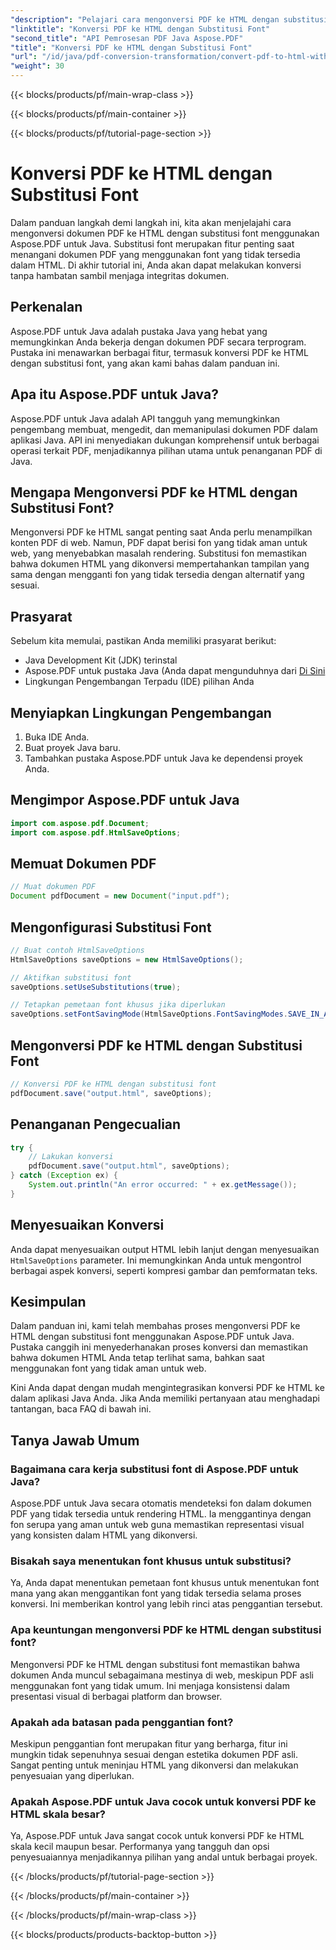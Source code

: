 ```yaml
---
"description": "Pelajari cara mengonversi PDF ke HTML dengan substitusi font menggunakan Aspose.PDF untuk Java. Panduan langkah demi langkah dengan kode sumber untuk konversi yang lancar. Optimalkan konten web Anda sekarang!"
"linktitle": "Konversi PDF ke HTML dengan Substitusi Font"
"second_title": "API Pemrosesan PDF Java Aspose.PDF"
"title": "Konversi PDF ke HTML dengan Substitusi Font"
"url": "/id/java/pdf-conversion-transformation/convert-pdf-to-html-with-font-substitution/"
"weight": 30
---
```


{{< blocks/products/pf/main-wrap-class >}}

{{< blocks/products/pf/main-container >}}

{{< blocks/products/pf/tutorial-page-section >}}

# Konversi PDF ke HTML dengan Substitusi Font


Dalam panduan langkah demi langkah ini, kita akan menjelajahi cara mengonversi dokumen PDF ke HTML dengan substitusi font menggunakan Aspose.PDF untuk Java. Substitusi font merupakan fitur penting saat menangani dokumen PDF yang menggunakan font yang tidak tersedia dalam HTML. Di akhir tutorial ini, Anda akan dapat melakukan konversi tanpa hambatan sambil menjaga integritas dokumen.

## Perkenalan

Aspose.PDF untuk Java adalah pustaka Java yang hebat yang memungkinkan Anda bekerja dengan dokumen PDF secara terprogram. Pustaka ini menawarkan berbagai fitur, termasuk konversi PDF ke HTML dengan substitusi font, yang akan kami bahas dalam panduan ini.

## Apa itu Aspose.PDF untuk Java?

Aspose.PDF untuk Java adalah API tangguh yang memungkinkan pengembang membuat, mengedit, dan memanipulasi dokumen PDF dalam aplikasi Java. API ini menyediakan dukungan komprehensif untuk berbagai operasi terkait PDF, menjadikannya pilihan utama untuk penanganan PDF di Java.

## Mengapa Mengonversi PDF ke HTML dengan Substitusi Font?

Mengonversi PDF ke HTML sangat penting saat Anda perlu menampilkan konten PDF di web. Namun, PDF dapat berisi fon yang tidak aman untuk web, yang menyebabkan masalah rendering. Substitusi fon memastikan bahwa dokumen HTML yang dikonversi mempertahankan tampilan yang sama dengan mengganti fon yang tidak tersedia dengan alternatif yang sesuai.

## Prasyarat

Sebelum kita memulai, pastikan Anda memiliki prasyarat berikut:

- Java Development Kit (JDK) terinstal
- Aspose.PDF untuk pustaka Java (Anda dapat mengunduhnya dari [Di Sini](https://releases.aspose.com/pdf/java/)
- Lingkungan Pengembangan Terpadu (IDE) pilihan Anda

## Menyiapkan Lingkungan Pengembangan

1. Buka IDE Anda.
2. Buat proyek Java baru.
3. Tambahkan pustaka Aspose.PDF untuk Java ke dependensi proyek Anda.

## Mengimpor Aspose.PDF untuk Java

```java
import com.aspose.pdf.Document;
import com.aspose.pdf.HtmlSaveOptions;
```

## Memuat Dokumen PDF

```java
// Muat dokumen PDF
Document pdfDocument = new Document("input.pdf");
```

## Mengonfigurasi Substitusi Font

```java
// Buat contoh HtmlSaveOptions
HtmlSaveOptions saveOptions = new HtmlSaveOptions();

// Aktifkan substitusi font
saveOptions.setUseSubstitutions(true);

// Tetapkan pemetaan font khusus jika diperlukan
saveOptions.setFontSavingMode(HtmlSaveOptions.FontSavingModes.SAVE_IN_ALL_FORMATS);
```

## Mengonversi PDF ke HTML dengan Substitusi Font

```java
// Konversi PDF ke HTML dengan substitusi font
pdfDocument.save("output.html", saveOptions);
```

## Penanganan Pengecualian

```java
try {
    // Lakukan konversi
    pdfDocument.save("output.html", saveOptions);
} catch (Exception ex) {
    System.out.println("An error occurred: " + ex.getMessage());
}
```

## Menyesuaikan Konversi

Anda dapat menyesuaikan output HTML lebih lanjut dengan menyesuaikan `HtmlSaveOptions` parameter. Ini memungkinkan Anda untuk mengontrol berbagai aspek konversi, seperti kompresi gambar dan pemformatan teks.

## Kesimpulan

Dalam panduan ini, kami telah membahas proses mengonversi PDF ke HTML dengan substitusi font menggunakan Aspose.PDF untuk Java. Pustaka canggih ini menyederhanakan proses konversi dan memastikan bahwa dokumen HTML Anda tetap terlihat sama, bahkan saat menggunakan font yang tidak aman untuk web.

Kini Anda dapat dengan mudah mengintegrasikan konversi PDF ke HTML ke dalam aplikasi Java Anda. Jika Anda memiliki pertanyaan atau menghadapi tantangan, baca FAQ di bawah ini.

## Tanya Jawab Umum

### Bagaimana cara kerja substitusi font di Aspose.PDF untuk Java?

Aspose.PDF untuk Java secara otomatis mendeteksi fon dalam dokumen PDF yang tidak tersedia untuk rendering HTML. Ia menggantinya dengan fon serupa yang aman untuk web guna memastikan representasi visual yang konsisten dalam HTML yang dikonversi.

### Bisakah saya menentukan font khusus untuk substitusi?

Ya, Anda dapat menentukan pemetaan font khusus untuk menentukan font mana yang akan menggantikan font yang tidak tersedia selama proses konversi. Ini memberikan kontrol yang lebih rinci atas penggantian tersebut.

### Apa keuntungan mengonversi PDF ke HTML dengan substitusi font?

Mengonversi PDF ke HTML dengan substitusi font memastikan bahwa dokumen Anda muncul sebagaimana mestinya di web, meskipun PDF asli menggunakan font yang tidak umum. Ini menjaga konsistensi dalam presentasi visual di berbagai platform dan browser.

### Apakah ada batasan pada penggantian font?

Meskipun penggantian font merupakan fitur yang berharga, fitur ini mungkin tidak sepenuhnya sesuai dengan estetika dokumen PDF asli. Sangat penting untuk meninjau HTML yang dikonversi dan melakukan penyesuaian yang diperlukan.

### Apakah Aspose.PDF untuk Java cocok untuk konversi PDF ke HTML skala besar?

Ya, Aspose.PDF untuk Java sangat cocok untuk konversi PDF ke HTML skala kecil maupun besar. Performanya yang tangguh dan opsi penyesuaiannya menjadikannya pilihan yang andal untuk berbagai proyek.

{{< /blocks/products/pf/tutorial-page-section >}}

{{< /blocks/products/pf/main-container >}}

{{< /blocks/products/pf/main-wrap-class >}}

{{< blocks/products/products-backtop-button >}}